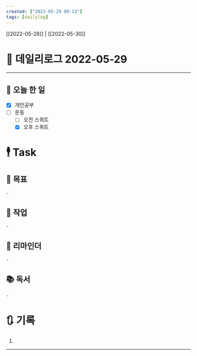 ```yaml
---
created: ["2022-05-29 00:13"]
tags: [dailylog]
---
```


[[2022-05-28]] | [[2022-05-30]]


# 📅 데일리로그  2022-05-29

---
## 🔷 오늘 한 일
- [x] 개인공부
- [ ] 운동
	- [ ] 오전 스쿼트
	- [x] 오후 스쿼트

# 🕴 Task
## 🎯 목표
	- 
## 🚀 작업
	- 
## 📕 리마인더
	- 
## 📚 독서
	- 

# 🔃 기록
1. 
---

